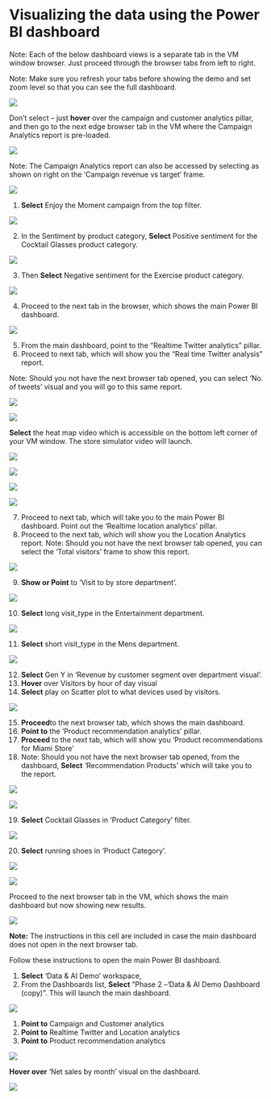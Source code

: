 # Visualizing the data using the Power BI dashboard

Note: Each of the below dashboard views is a separate tab in the VM window browser.  Just proceed through the browser tabs from left to right.

Note: Make sure you refresh your tabs before showing the demo and set zoom level so that you can see the full dashboard. 

![](./media/06-01.png)

Don’t select – just **hover** over the campaign and customer analytics pillar, and then go to the next edge browser tab in the VM where the Campaign Analytics report is pre-loaded.

![](./media/06-02.png)

Note: The Campaign Analytics report can also be accessed by selecting as shown on right on the ‘Campaign revenue vs target’ frame.

![](./media/06-03.png)

1. **Select** Enjoy the Moment campaign from the top filter.

![](./media/06-04.png)

2. In the Sentiment by product category, **Select** Positive sentiment for the Cocktail Glasses product category.

![](./media/06-05.png)

3. Then **Select** Negative sentiment for the Exercise product category.

![](./media/06-06.png)

4. Proceed to the next tab in the browser, which shows the main Power BI dashboard.

![](./media/06-07.png)

5. From the main dashboard, point to the “Realtime Twitter analytics” pillar.
6.	Proceed to next tab, which will show you the “Real time Twitter analysis” report.

Note: Should you not have the next browser tab opened, you can select ‘No. of tweets’ visual and you will go to this same report.

![](./media/06-08.png)

![](./media/06-09.png)

**Select** the heat map video which is accessible on the bottom left corner of your VM window.
The store simulator video will launch.

![](./media/06-10.png)

![](./media/06-11.png)

![](./media/06-12.png)

![](./media/06-13.png)

7.	Proceed to next tab, which will take you to the main Power BI dashboard. Point out the ‘Realtime location analytics’ pillar.  
8.	Proceed to the next tab, which will show you the Location Analytics report.  Note: Should you not have the next browser tab opened, you can select the ‘Total visitors’ frame to show this report.

![](./media/06-14.png)

9.	**Show or Point** to ‘Visit to by store department’. 

![](./media/06-15.png)

10.	**Select** long visit_type in the Entertainment department.

![](./media/06-16.png)

11.	**Select** short visit_type in the Mens department.

![](./media/06-17.png)

12.	**Select** Gen Y in ‘Revenue by customer segment over department visual’. 
13.	**Hover** over Visitors by hour of day visual
14.	**Select** play on Scatter plot to what devices used by visitors.

![](./media/06-18.png)

15.	**Proceed**to the next browser tab, which shows the main dashboard.
16.	**Point to** the ‘Product recommendation analytics’ pillar.
17.	**Proceed** to the next tab, which will show you ‘Product recommendations for Miami Store’
18.	Note: Should you not have the next browser tab opened, from the dashboard, **Select** ‘Recommendation Products’ which will take you to the report.

![](./media/06-19.png)

![](./media/06-20.png)

19.	**Select** Cocktail Glasses in ‘Product Category’ filter.

![](./media/06-21.png)

20.	**Select** running shoes in ‘Product Category’.

![](./media/06-22.png)

![](./media/06-23.png)

Proceed to the next browser tab in the VM, which shows the main dashboard but now showing new results. 

![](./media/06-24.png)

**Note:** The instructions in this cell are included in case the main dashboard does not open in the next browser tab. 

Follow these instructions to open the main Power BI dashboard.

1. **Select** ‘Data & AI Demo’ workspace, 
2. From the Dashboards list, **Select** ”Phase 2 –‘Data & AI Demo Dashboard (copy)”. This will launch the main dashboard.

![](./media/06-25.png)

1. **Point to** Campaign and Customer analytics
2. **Point to** Realtime Twitter and Location analytics 
3. **Point to** Product recommendation analytics

![](./media/06-26.png)

**Hover over** ‘Net sales by month’ visual on the dashboard.

![](./media/06-27.png)

